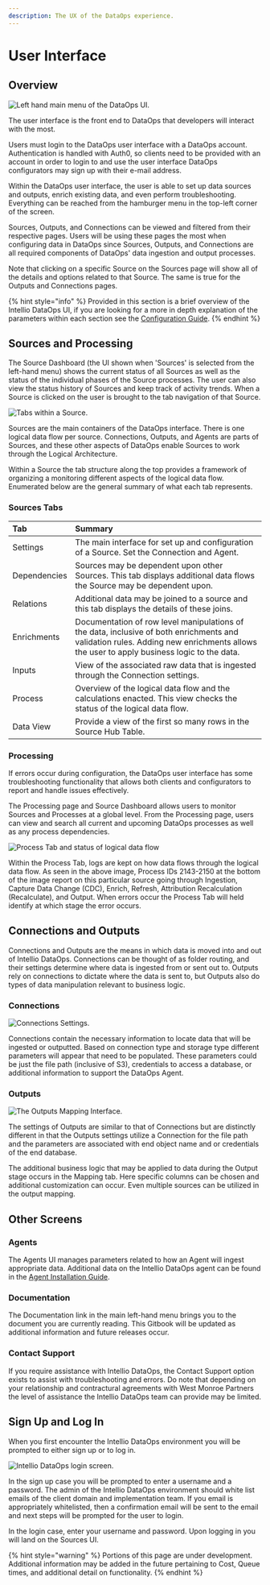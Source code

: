 ```yaml
---
description: The UX of the DataOps experience.
---
```


# User Interface

## Overview

![Left hand main menu of the DataOps UI.](../.gitbook/assets/rap-ui-menu.png)

The user interface is the front end to DataOps that developers will interact with the most.

Users must login to the DataOps user interface with a DataOps account. Authentication is handled with Auth0, so clients need to be provided with an account in order to login to and use the user interface DataOps configurators may sign up with their e-mail address.

Within the DataOps user interface, the user is able to set up data sources and outputs, enrich existing data, and even perform troubleshooting. Everything can be reached from the hamburger menu in the top-left corner of the screen.

Sources, Outputs, and Connections can be viewed and filtered from their respective pages. Users will be using these pages the most when configuring data in DataOps since Sources, Outputs, and Connections are all required components of DataOps' data ingestion and output processes.

Note that clicking on a specific Source on the Sources page will show all of the details and options related to that Source. The same is true for the Outputs and Connections pages.

{% hint style="info" %}
Provided in this section is a brief overview of the Intellio DataOps UI, if you are looking for a more in depth explanation of the parameters within each section see the [Configuration Guide]().
{% endhint %}

## Sources and Processing

The Source Dashboard \(the UI shown when 'Sources' is selected from the left-hand menu\) shows the current status of all Sources as well as the status of the individual phases of the Source processes. The user can also view the status history of Sources and keep track of activity trends. When a Source is clicked on the user is brought to the tab navigation of that Source.

![Tabs within a Source.](../.gitbook/assets/rap-ui-sources-tabs.png)

Sources are the main containers of the DataOps interface. There is one logical data flow per source. Connections, Outputs, and Agents are parts of Sources, and these other aspects of DataOps enable Sources to work through the Logical Architecture. 

Within a Source the tab structure along the top provides a framework of organizing a monitoring different aspects of the logical data flow. Enumerated below are the general summary of what each tab represents.

### Sources Tabs

| Tab | Summary |
| :--- | :--- |
| Settings | The main interface for set up and configuration of a Source. Set the Connection and Agent.  |
| Dependencies | Sources may be dependent upon other Sources. This tab displays additional data flows the Source may be dependent upon. |
| Relations | Additional data may be joined to a source and this tab displays the details of these joins. |
| Enrichments | Documentation of row level manipulations of the data, inclusive of both enrichments and validation rules. Adding new enrichments allows the user to apply business logic to the data. |
| Inputs | View of the associated raw data that is ingested through the Connection settings. |
| Process | Overview of the logical data flow and the calculations enacted. This view checks the status of the logical data flow. |
| Data View | Provide a view of the first so many rows in the Source Hub Table. |

### Processing

If errors occur during configuration, the DataOps user interface has some troubleshooting functionality that allows both clients and configurators to report and handle issues effectively.

The Processing page and Source Dashboard allows users to monitor Sources and Processes at a global level. From the Processing page, users can view and search all current and upcoming DataOps processes as well as any process dependencies.

![Process Tab and status of logical data flow ](../.gitbook/assets/rap-ui-process.png)

Within the Process Tab, logs are kept on how data flows through the logical data flow. As seen in the above image, Process IDs 2143-2150 at the bottom of the image report on this particular source going through Ingestion, Capture Data Change \(CDC\), Enrich, Refresh, Attribution Recalculation \(Recalculate\), and Output. When errors occur the Process Tab will held identify at which stage the error occurs.

## Connections and Outputs

Connections and Outputs are the means in which data is moved into and out of Intellio DataOps. Connections can be thought of as folder routing, and their settings determine where data is ingested from or sent out to. Outputs rely on connections to dictate where the data is sent to, but Outputs also do types of data manipulation relevant to business logic.

### Connections

![Connections Settings.](../.gitbook/assets/rap-ui-connections.png)

Connections contain the necessary information to locate data that will be ingested or outputted. Based on connection type and storage type different parameters will appear that need to be populated. These parameters could be just the file path \(inclusive of S3\), credentials to access a database, or additional information to support the DataOps Agent.

### Outputs

![The Outputs Mapping Interface.](../.gitbook/assets/rap-ui-outputs.png)

The settings of Outputs are similar to that of Connections but are distinctly different in that the Outputs settings utilize a Connection for the file path and the parameters are associated with end object name and or credentials of the end database.

The additional business logic that may be applied to data during the Output stage occurs in the Mapping tab. Here specific columns can be chosen and additional customization can occur. Even multiple sources can be utilized in the output mapping.

## Other Screens

### Agents

The Agents UI manages parameters related to how an Agent will ingest appropriate data. Additional data on the Intellio DataOps agent can be found in the [Agent Installation Guide](../deployment/installing-a-new-agent.md).

### Documentation

The Documentation link in the main left-hand menu brings you to the document you are currently reading. This Gitbook will be updated as additional information and future releases occur.

### Contact Support

If you require assistance with Intellio DataOps, the Contact Support option exists to assist with troubleshooting and errors. Do note that depending on your relationship and contractural agreements with West Monroe Partners the level of assistance the Intellio DataOps team can provide may be limited.

## Sign Up and Log In

When you first encounter the Intellio DataOps environment you will be prompted to either sign up or to log in. 

![Intellio DataOps login screen.](../.gitbook/assets/rap-ui-login-signup.png)

In the sign up case you will be prompted to enter a username and a password. The admin of the Intellio DataOps environment should white list emails of the client domain and implementation team. If you email is appropriately whitelisted, then a confirmation email will be sent to the email and next steps will be prompted for the user to login.

In the login case, enter your username and password. Upon logging in you will land on the Sources UI. 

{% hint style="warning" %}
Portions of this page are under development. Additional information may be added in the future pertaining to Cost, Queue times, and additional detail on functionality.
{% endhint %}

